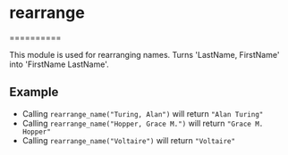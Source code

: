  # rearrange
==========

This module is used for rearranging names.
Turns 'LastName, FirstName' into 'FirstName LastName'.

## Example

* Calling `rearrange_name("Turing, Alan")` will return `"Alan Turing"`
* Calling `rearrange_name("Hopper, Grace M.")` will return `"Grace M. Hopper"`
* Calling `rearrange_name("Voltaire")` will return `"Voltaire"`